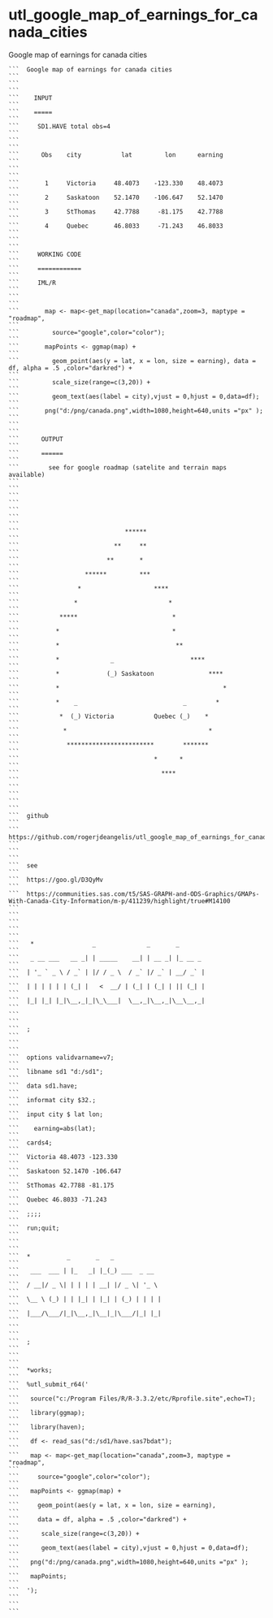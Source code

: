 # utl_google_map_of_earnings_for_canada_cities
Google map of earnings for canada cities

    ```  Google map of earnings for canada cities                                                                                                                     ```
    ```                                                                                                                                                               ```
    ```    INPUT                                                                                                                                                      ```
    ```    =====                                                                                                                                                      ```
    ```     SD1.HAVE total obs=4                                                                                                                                      ```
    ```                                                                                                                                                               ```
    ```      Obs    city           lat         lon      earning                                                                                                       ```
    ```                                                                                                                                                               ```
    ```       1     Victoria     48.4073    -123.330    48.4073                                                                                                       ```
    ```       2     Saskatoon    52.1470    -106.647    52.1470                                                                                                       ```
    ```       3     StThomas     42.7788     -81.175    42.7788                                                                                                       ```
    ```       4     Quebec       46.8033     -71.243    46.8033                                                                                                       ```
    ```                                                                                                                                                               ```
    ```     WORKING CODE                                                                                                                                              ```
    ```     ============                                                                                                                                              ```
    ```     IML/R                                                                                                                                                     ```
    ```                                                                                                                                                               ```
    ```       map <- map<-get_map(location="canada",zoom=3, maptype = "roadmap",                                                                                      ```
    ```         source="google",color="color");                                                                                                                       ```
    ```       mapPoints <- ggmap(map) +                                                                                                                               ```
    ```         geom_point(aes(y = lat, x = lon, size = earning), data = df, alpha = .5 ,color="darkred") +                                                           ```
    ```         scale_size(range=c(3,20)) +                                                                                                                           ```
    ```         geom_text(aes(label = city),vjust = 0,hjust = 0,data=df);                                                                                             ```
    ```       png("d:/png/canada.png",width=1080,height=640,units ="px" );                                                                                            ```
    ```                                                                                                                                                               ```
    ```      OUTPUT                                                                                                                                                   ```
    ```      ======                                                                                                                                                   ```
    ```        see for google roadmap (satelite and terrain maps available)                                                                                           ```
    ```                                                                                                                                                               ```
    ```                                                                                                                                                               ```
    ```                                                                                                                                                               ```
    ```                             ******                                                                                                                            ```
    ```                          **     **                                                                                                                            ```
    ```                        **       *                                                                                                                             ```
    ```                  ******         ***                                                                                                                           ```
    ```                *                    ****                                                                                                                      ```
    ```               *                         *                                                                                                                     ```
    ```           *****                          *                                                                                                                    ```
    ```          *                               *                                                                                                                    ```
    ```          *                                **                                                                                                                  ```
    ```          *              _                     ****                                                                                                            ```
    ```          *             (_) Saskatoon               ****                                                                                                       ```
    ```          *                                             *                                                                                                      ```
    ```          *    _                             _        *                                                                                                        ```
    ```           *  (_) Victoria           Quebec (_)    *                                                                                                           ```
    ```            *                                       *                                                                                                          ```
    ```             ************************        *******                                                                                                           ```
    ```                                     *      *                                                                                                                  ```
    ```                                       ****                                                                                                                    ```
    ```                                                                                                                                                               ```
    ```                                                                                                                                                               ```
    ```  github                                                                                                                                                       ```
    ```  https://github.com/rogerjdeangelis/utl_google_map_of_earnings_for_canada_cities                                                                              ```
    ```                                                                                                                                                               ```
    ```  see                                                                                                                                                          ```
    ```  https://goo.gl/D3QyMv                                                                                                                                        ```
    ```  https://communities.sas.com/t5/SAS-GRAPH-and-ODS-Graphics/GMAPs-With-Canada-City-Information/m-p/411239/highlight/true#M14100                                ```
    ```                                                                                                                                                               ```
    ```                                                                                                                                                               ```
    ```   *                _              _       _                                                                                                                   ```
    ```   _ __ ___   __ _| | _____    __| | __ _| |_ __ _                                                                                                             ```
    ```  | '_ ` _ \ / _` | |/ / _ \  / _` |/ _` | __/ _` |                                                                                                            ```
    ```  | | | | | | (_| |   <  __/ | (_| | (_| | || (_| |                                                                                                            ```
    ```  |_| |_| |_|\__,_|_|\_\___|  \__,_|\__,_|\__\__,_|                                                                                                            ```
    ```                                                                                                                                                               ```
    ```  ;                                                                                                                                                            ```
    ```                                                                                                                                                               ```
    ```  options validvarname=v7;                                                                                                                                     ```
    ```  libname sd1 "d:/sd1";                                                                                                                                        ```
    ```  data sd1.have;                                                                                                                                               ```
    ```  informat city $32.;                                                                                                                                          ```
    ```  input city $ lat lon;                                                                                                                                        ```
    ```    earning=abs(lat);                                                                                                                                          ```
    ```  cards4;                                                                                                                                                      ```
    ```  Victoria 48.4073 -123.330                                                                                                                                    ```
    ```  Saskatoon 52.1470 -106.647                                                                                                                                   ```
    ```  StThomas 42.7788 -81.175                                                                                                                                     ```
    ```  Quebec 46.8033 -71.243                                                                                                                                       ```
    ```  ;;;;                                                                                                                                                         ```
    ```  run;quit;                                                                                                                                                    ```
    ```                                                                                                                                                               ```
    ```  *          _       _   _                                                                                                                                     ```
    ```   ___  ___ | |_   _| |_(_) ___  _ __                                                                                                                          ```
    ```  / __|/ _ \| | | | | __| |/ _ \| '_ \                                                                                                                         ```
    ```  \__ \ (_) | | |_| | |_| | (_) | | | |                                                                                                                        ```
    ```  |___/\___/|_|\__,_|\__|_|\___/|_| |_|                                                                                                                        ```
    ```                                                                                                                                                               ```
    ```  ;                                                                                                                                                            ```
    ```                                                                                                                                                               ```
    ```  *works;                                                                                                                                                      ```
    ```  %utl_submit_r64('                                                                                                                                            ```
    ```   source("c:/Program Files/R/R-3.3.2/etc/Rprofile.site",echo=T);                                                                                              ```
    ```   library(ggmap);                                                                                                                                             ```
    ```   library(haven);                                                                                                                                             ```
    ```   df <- read_sas("d:/sd1/have.sas7bdat");                                                                                                                     ```
    ```   map <- map<-get_map(location="canada",zoom=3, maptype = "roadmap",                                                                                          ```
    ```     source="google",color="color");                                                                                                                           ```
    ```   mapPoints <- ggmap(map) +                                                                                                                                   ```
    ```     geom_point(aes(y = lat, x = lon, size = earning),                                                                                                         ```
    ```     data = df, alpha = .5 ,color="darkred") +                                                                                                                 ```
    ```      scale_size(range=c(3,20)) +                                                                                                                              ```
    ```      geom_text(aes(label = city),vjust = 0,hjust = 0,data=df);                                                                                                ```
    ```   png("d:/png/canada.png",width=1080,height=640,units ="px" );                                                                                                ```
    ```   mapPoints;                                                                                                                                                  ```
    ```  ');                                                                                                                                                          ```
    ```                                                                                                                                                               ```

